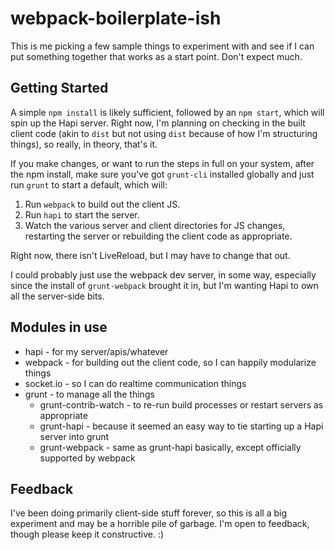 # webpack-boilerplate-ish

This is me picking a few sample things to experiment with and see if I can put something together that works as a start point. Don't expect much.

## Getting Started

A simple `npm install` is likely sufficient, followed by an `npm start`, which will spin up the Hapi server. Right now, I'm planning on checking in the built client code (akin to `dist` but not using `dist` because of how I'm structuring things), so really, in theory, that's it.

If you make changes, or want to run the steps in full on your system, after the npm install, make sure you've got `grunt-cli` installed globally and just run `grunt` to start a default, which will:

1. Run `webpack` to build out the client JS.
2. Run `hapi` to start the server.
3. Watch the various server and client directories for JS changes, restarting the server or rebuilding the client code as appropriate.

Right now, there isn't LiveReload, but I may have to change that out.

I could probably just use the webpack dev server, in some way, especially since the install of `grunt-webpack` brought it in, but I'm wanting Hapi to own all the server-side bits.

## Modules in use

- hapi - for my server/apis/whatever
- webpack - for building out the client code, so I can happily modularize things
- socket.io - so I can do realtime communication things
- grunt - to manage all the things
  - grunt-contrib-watch - to re-run build processes or restart servers as appropriate
  - grunt-hapi - because it seemed an easy way to tie starting up a Hapi server into grunt
  - grunt-webpack - same as grunt-hapi basically, except officially supported by webpack

## Feedback

I've been doing primarily client-side stuff forever, so this is all a big experiment and may be a horrible pile of garbage. I'm open to feedback, though please keep it constructive. :)
